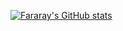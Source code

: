 [![Fararay's GitHub stats](https://github-readme-stats.vercel.app/api?username=fararay&show_icons=true&theme=synthwave)](https://github.com/fararay/github-readme-stats)
